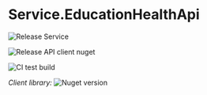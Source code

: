 # Service.EducationHealthApi

![Release Service](https://github.com/MyJetEducation/Service.EducationHealthApi/workflows/Release%20Service/badge.svg)

![Release API client nuget](https://github.com/MyJetEducation/Service.EducationHealthApi/workflows/Release%20API%20client%20nuget/badge.svg)

![CI test build](https://github.com/MyJetEducation/Service.EducationHealthApi/workflows/CI%20test%20build/badge.svg)

*Client library:* ![Nuget version](https://img.shields.io/nuget/v/MyJetEducation.Service.EducationHealthApi.Client?label=MyJetWallet.Service.EducationHealthApi.Client&style=social)

